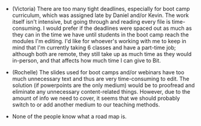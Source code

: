 - (Victoria) There are too many tight deadlines, especially for boot camp curriculum, which was assigned late by Daniel and/or Kevin. The work itself isn't intensive, but going through and reading every file is time-consuming. I would prefer if the deadlines were spaced out as much as they can in the time we have until students in the boot camp reach the modules I'm editing. I'd like for whoever's working with me to keep in mind that I'm currently taking 6 classes and have a part-time job; although both are remote, they still take up as much time as they would in-person, and that affects how much time I can give to Bit.

- (Rochelle) The slides used for boot camps and/or webinars have too much unnecessary text and thus are very time-consuming to edit. The solution (if powerpoints are the only medium) would be to proofread and eliminate any unnecessary content-related things. However, due to the amount of info we need to cover, it seems that we should probably switch to or add another medium to our teaching methods.

- None of the people know what a road map is.
